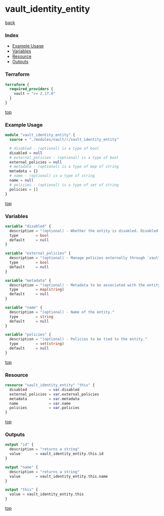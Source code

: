 # vault_identity_entity

[back](../vault.md)

### Index

- [Example Usage](#example-usage)
- [Variables](#variables)
- [Resource](#resource)
- [Outputs](#outputs)

### Terraform

```terraform
terraform {
  required_providers {
    vault = ">= 2.17.0"
  }
}
```

[top](#index)

### Example Usage

```terraform
module "vault_identity_entity" {
  source = "./modules/vault/r/vault_identity_entity"

  # disabled - (optional) is a type of bool
  disabled = null
  # external_policies - (optional) is a type of bool
  external_policies = null
  # metadata - (optional) is a type of map of string
  metadata = {}
  # name - (optional) is a type of string
  name = null
  # policies - (optional) is a type of set of string
  policies = []
}
```

[top](#index)

### Variables

```terraform
variable "disabled" {
  description = "(optional) - Whether the entity is disabled. Disabled entities' associated tokens cannot be used, but are not revoked."
  type        = bool
  default     = null
}

variable "external_policies" {
  description = "(optional) - Manage policies externally through `vault_identity_entity_policies`."
  type        = bool
  default     = null
}

variable "metadata" {
  description = "(optional) - Metadata to be associated with the entity."
  type        = map(string)
  default     = null
}

variable "name" {
  description = "(optional) - Name of the entity."
  type        = string
  default     = null
}

variable "policies" {
  description = "(optional) - Policies to be tied to the entity."
  type        = set(string)
  default     = null
}
```

[top](#index)

### Resource

```terraform
resource "vault_identity_entity" "this" {
  disabled          = var.disabled
  external_policies = var.external_policies
  metadata          = var.metadata
  name              = var.name
  policies          = var.policies
}
```

[top](#index)

### Outputs

```terraform
output "id" {
  description = "returns a string"
  value       = vault_identity_entity.this.id
}

output "name" {
  description = "returns a string"
  value       = vault_identity_entity.this.name
}

output "this" {
  value = vault_identity_entity.this
}
```

[top](#index)